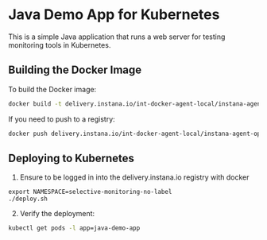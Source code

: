 # Java Demo App for Kubernetes

This is a simple Java application that runs a web server for testing monitoring tools in Kubernetes.

## Building the Docker Image

To build the Docker image:

```bash
docker build -t delivery.instana.io/int-docker-agent-local/instana-agent-operator/e2e/java-demo-app:latest .
```

If you need to push to a registry:

```bash
docker push delivery.instana.io/int-docker-agent-local/instana-agent-operator/e2e/java-demo-app:latest
```

## Deploying to Kubernetes

1. Ensure to be logged in into the delivery.instana.io registry with docker

```
export NAMESPACE=selective-monitoring-no-label
./deploy.sh
```

2. Verify the deployment:

```bash
kubectl get pods -l app=java-demo-app
```

